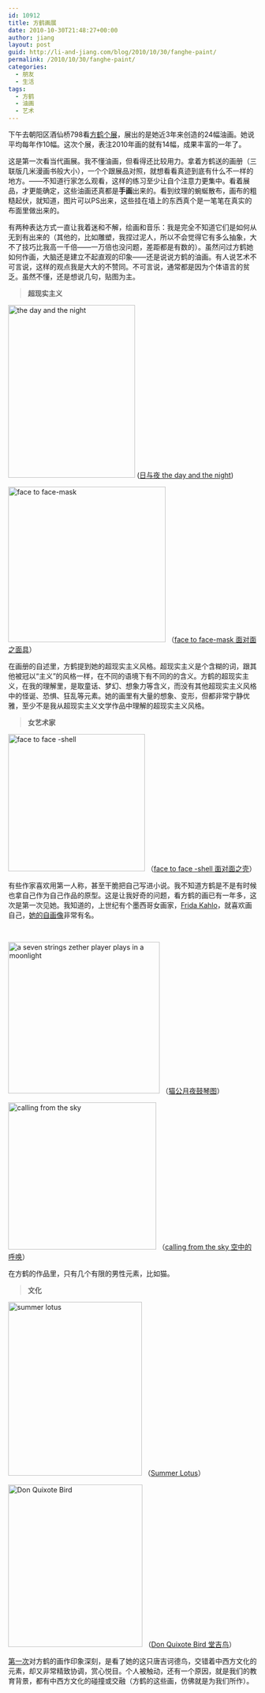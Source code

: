 ```yaml
---
id: 10912
title: 方鹤画展
date: 2010-10-30T21:48:27+00:00
author: jiang
layout: post
guid: http://li-and-jiang.com/blog/2010/10/30/fanghe-paint/
permalink: /2010/10/30/fanghe-paint/
categories:
  - 朋友
  - 生活
tags:
  - 方鹤
  - 油画
  - 艺术
---
```

下午去朝阳区酒仙桥798看[方鹤个展](http://li-and-jiang.com/blog/2010/10/13/fanghe/)，展出的是她近3年来创造的24幅油画。她说平均每年作10幅。这次个展，表注2010年画的就有14幅，成果丰富的一年了。

这是第一次看当代画展。我不懂油画，但看得还比较用力。拿着方鹤送的画册（三联版几米漫画书般大小），一个个跟展品对照，就想看看真迹到底有什么不一样的地方。——不知道行家怎么观看，这样的练习至少让自个注意力更集中。看着展品，才更能确定，这些油画还真都是**手画**出来的。看到纹理的蜿蜒散布，画布的粗糙起伏，就知道，图片可以PS出来，这些挂在墙上的东西真个是一笔笔在真实的布面里做出来的。

有两种表达方式一直让我着迷和不解，绘画和音乐：我是完全不知道它们是如何从无到有出来的（其他的，比如雕塑，我捏过泥人，所以不会觉得它有多么抽象，大不了技巧比我高一千倍——一万倍也没问题，差距都是有数的）。虽然问过方鹤她如何作画，大脑还是建立不起直观的印象——还是说说方鹤的油画。有人说艺术不可言说，这样的观点我是大大的不赞同。不可言说，通常都是因为个体语言的贫乏。虽然不懂，还是想说几句，贴图为主。

> **超现实主义**

[<img style="border-right-width: 0px; display: inline; border-top-width: 0px; border-bottom-width: 0px; border-left-width: 0px" title="the day and the night" border="0" alt="the day and the night" src="http://jiangtanghu.com/cn/wp-content/uploads/2010/10/thedayandthenight-thumb.jpg" width="257" height="350" />](http://jiangtanghu.com/cn/wp-content/uploads/2010/10/thedayandthenight.jpg) ([日与夜 the day and the night](http://www.douban.com/photos/photo/335118893/))

[<img style="border-bottom: 0px; border-left: 0px; display: inline; border-top: 0px; border-right: 0px" title="face to face-mask" border="0" alt="face to face-mask" src="http://jiangtanghu.com/cn/wp-content/uploads/2010/10/facetofacemask-thumb.jpg" width="319" height="315" />](http://jiangtanghu.com/cn/wp-content/uploads/2010/10/facetofacemask.jpg) （[face to face-mask 面对面之面具](http://www.douban.com/photos/photo/335118880/)）

在画册的自述里，方鹤提到她的超现实主义风格。超现实主义是个含糊的词，跟其他被冠以“主义”的风格一样，在不同的语境下有不同的的含义。方鹤的超现实主义，在我的理解里，是取童话、梦幻、想象力等含义，而没有其他超现实主义风格中的怪诞、恐惧、狂乱等元素。她的画里有大量的想象、变形，但都非常宁静优雅，至少不是我从超现实主义文学作品中理解的超现实主义风格。

> **女艺术家**

[<img style="border-bottom: 0px; border-left: 0px; display: inline; border-top: 0px; border-right: 0px" title="face to face -shell" border="0" alt="face to face -shell" src="http://jiangtanghu.com/cn/wp-content/uploads/2010/10/facetofaceshell-thumb.jpg" width="277" height="278" />](http://jiangtanghu.com/cn/wp-content/uploads/2010/10/facetofaceshell.jpg) （[face to face -shell 面对面之壳](http://www.douban.com/photos/photo/335118811/)）

有些作家喜欢用第一人称，甚至干脆把自己写进小说。我不知道方鹤是不是有时候也拿自己作为自己作品的原型。这是让我好奇的问题，看方鹤的画已有一年多，这次是第一次见她。我知道的，上世纪有个墨西哥女画家，[Frida Kahlo](http://en.wikipedia.org/wiki/Frida_Kahlo)，就喜欢画自己，[她的自画像](http://www.fridakahlo.com/art.shtml)非常有名。

&#160;

[<img style="border-bottom: 0px; border-left: 0px; display: inline; border-top: 0px; border-right: 0px" title="a seven strings zether player plays in a moonlight" border="0" alt="a seven strings zether player plays in a moonlight" src="http://jiangtanghu.com/cn/wp-content/uploads/2010/10/asevenstringszetherplayerplaysinamoonlight-thumb.jpg" width="307" height="307" />](http://jiangtanghu.com/cn/wp-content/uploads/2010/10/asevenstringszetherplayerplaysinamoonlight.jpg) （[猫公月夜鼓琴图](http://www.douban.com/photos/photo/577787608/)）

[<img style="border-bottom: 0px; border-left: 0px; display: inline; border-top: 0px; border-right: 0px" title="calling from the sky" border="0" alt="calling from the sky" src="http://jiangtanghu.com/cn/wp-content/uploads/2010/10/callingfromthesky-thumb.jpg" width="300" height="298" />](http://jiangtanghu.com/cn/wp-content/uploads/2010/10/callingfromthesky.jpg) （[calling from the sky 空中的呼唤](http://www.douban.com/photos/photo/335118790/)）

在方鹤的作品里，只有几个有限的男性元素，比如猫。

> **文化**

[<img style="border-bottom: 0px; border-left: 0px; display: inline; border-top: 0px; border-right: 0px" title="summer lotus" border="0" alt="summer lotus" src="http://jiangtanghu.com/cn/wp-content/uploads/2010/10/summerlotus-thumb.jpg" width="271" height="352" />](http://jiangtanghu.com/cn/wp-content/uploads/2010/10/summerlotus.jpg) （[Summer Lotus](http://blog.artintern.net/blogs/picture/fanghe/22384/5)）

[<img style="border-bottom: 0px; border-left: 0px; display: inline; border-top: 0px; border-right: 0px" title="Don Quixote Bird" border="0" alt="Don Quixote Bird" src="http://jiangtanghu.com/cn/wp-content/uploads/2010/10/donquixotebird-thumb.jpg" width="272" height="329" />](http://jiangtanghu.com/cn/wp-content/uploads/2010/10/donquixotebird.jpg) （[Don Quixote Bird 堂吉鸟](http://www.douban.com/photos/photo/335292597/)）

[第一次](http://li-and-jiang.com/blog/2009/10/27/don-quixote-bird/)对方鹤的画作印象深刻，是看了她的这只唐吉诃德鸟，交错着中西方文化的元素，却又非常精致协调，赏心悦目。个人被触动，还有一个原因，就是我们的教育背景，都有中西方文化的碰撞或交融（方鹤的这些画，仿佛就是为我们所作）。